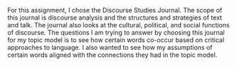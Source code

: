 For this assignment, I chose the Discourse Studies Journal. The scope of this journal is discourse analysis and the structures and strategies of text and talk. The journal also looks at the cultural, political, and social functions of discourse. The questions I am trying to answer by choosing this journal for my topic model is to see how certain words co-occur based on critical approaches to language. I also wanted to see how my assumptions of certain words aligned with the connections they had in the topic model. 
